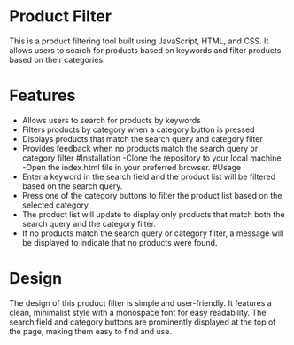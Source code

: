 # Product Filter

This is a product filtering tool built using JavaScript, HTML, and CSS. It allows users to search for products based on keywords and filter products based on their categories.

# Features
- Allows users to search for products by keywords
- Filters products by category when a category button is pressed
- Displays products that match the search query and category filter
- Provides feedback when no products match the search query or category filter
#Installation
-Clone the repository to your local machine.
-Open the index.html file in your preferred browser.
#Usage
- Enter a keyword in the search field and the product list will be filtered based on the search query.
- Press one of the category buttons to filter the product list based on the selected category.
- The product list will update to display only products that match both the search query and the category filter.
- If no products match the search query or category filter, a message will be displayed to indicate that no products were found.
# Design
The design of this product filter is simple and user-friendly. It features a clean, minimalist style with a monospace font for easy readability. The search field and category buttons are prominently displayed at the top of the page, making them easy to find and use.

